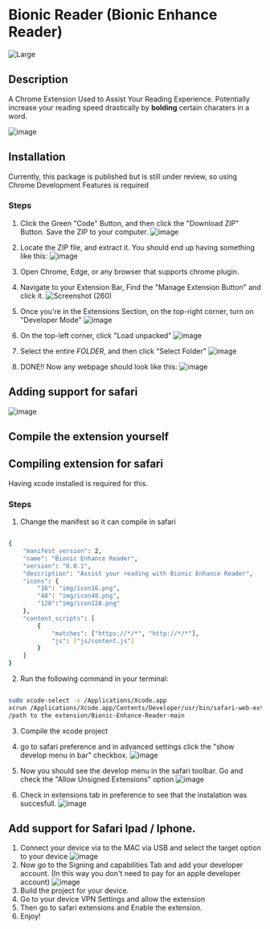 # Bionic Reader (Bionic Enhance Reader)
![Large](https://user-images.githubusercontent.com/46472696/169700815-af3bac43-62ad-4d03-b7b4-c7305465eddc.png)

## Description

A Chrome Extension Used to Assist Your Reading Experience. Potentially increase your reading speed drastically by **bolding** certain charaters in a word.

![image](https://user-images.githubusercontent.com/46472696/169659988-f24b94a3-a556-4eb1-9127-17337bd76f60.png)

## Installation
Currently, this package is published but is still under review, so using Chrome Development Features is required

### Steps
1. Click the Green "Code" Button, and then click the "Download ZIP" Button. Save the ZIP to your computer. ![image](https://user-images.githubusercontent.com/46472696/169659694-a26c2df1-53a6-44d4-b2a7-834d45db1bf9.png)

3. Locate the ZIP file, and extract it. You should end up having something like this: ![image](https://user-images.githubusercontent.com/46472696/169659798-db0ada46-1ce2-4261-82f2-4173754dc8c6.png)

4. Open Chrome, Edge, or any browser that supports chrome plugin.

5. Navigate to your Extension Bar, Find the "Manage Extension Button" and click it. ![Screenshot (260)](https://user-images.githubusercontent.com/46472696/169659530-4330ab65-83d8-4510-9175-9e37274a38db.jpg)

6. Once you're in the Extensions Section, on the top-right corner, turn on "Developer Mode" ![image](https://user-images.githubusercontent.com/46472696/169659582-419f5479-d22d-47e1-89b8-bd4790686492.png)

7. On the top-left corner, click "Load unpacked" ![image](https://user-images.githubusercontent.com/46472696/169659916-d60b0f6a-bea3-4892-9d41-9f65421218ff.png)
8. Select the entire *FOLDER*, and then click "Select Folder" ![image](https://user-images.githubusercontent.com/46472696/169659974-663f1ce8-2da7-47c0-88a0-b2e3c8d1d0c6.png)

9. DONE!! Now any webpage should look like this: ![image](https://user-images.githubusercontent.com/46472696/169660006-c683e1f5-cb2c-4571-b564-aed98eb4b838.png)



## Adding support for safari 

 ![image](/safari/img/safarexample.png)



## Compile the extension yourself
 ## Compiling extension for safari 
Having xcode installed is required for this.

### Steps
1. Change the manifest so it can compile in safari 

```bash

{
    "manifest_version": 2,
    "name": "Bionic Enhance Reader",
    "version": "0.0.1",
    "description": "Assist your reading with Bionic Enhance Reader",
    "icons": {
        "16": "img/icon16.png",
        "48": "img/icon48.png",
        "128":"img/icon128.png"
    },
    "content_scripts": [
        {
            "matches": ["https://*/*", "http://*/*"],
            "js": ["js/content.js"]
        }
    ]
}

```


2. Run the following command in your terminal:

```bash

sudo xcode-select -s /Applications/Xcode.app
xcrun /Applications/Xcode.app/Contents/Developer/usr/bin/safari-web-extension-converter
/path to the extension/Bionic-Enhance-Reader-main

```


3. Compile the xcode project 
4. go to safari preference and in advanced settings click the "show develop menu in bar" checkbox.
 ![image](/safari/img/devsettings.png)

5. Now you should see the develop menu in the safari toolbar. Go and check the "Allow Unsigned Extensions" option
 ![image](/safari/img/unsignedAllow.png)

6. Check in extensions tab in preference to see that the instalation was succesfull. 
 ![image](/safari/img/installationsuccesfull.png)




## Add support for Safari Ipad / Iphone. 

1. Connect your device via to the MAC via USB and select the target option to your device 
 ![image](/safari/img/BuildSetting.png)
2. Now go to the Signing and capabilities Tab and add your developer account. (In this way you don't need to pay for an apple developer account)
![image](/safari/img/TeamSigning.png)
3. Build the project for your device. 
4. Go to your device VPN Settings and allow the extension 
5. Then go to safari extensions and Enable the extension. 
6. Enjoy!